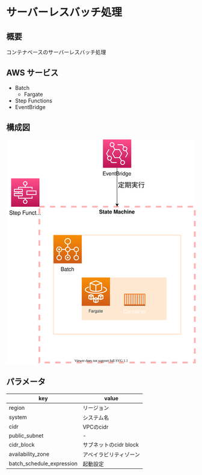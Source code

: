 # サーバーレスバッチ処理

## 概要

コンテナベースのサーバーレスバッチ処理

## AWS サービス

- Batch
  - Fargate
- Step Functions
- EventBridge

## 構成図

![image](architecture.drawio.svg)

## パラメータ

|key|value|
|---|---|
|region|リージョン|
|system|システム名|
|cidr|VPCのcidr|
|public_subnet|-|
|cidr_block|サブネットのcidr block|
|availability_zone|アベイラビリティゾーン|
|batch_schedule_expression|起動設定|